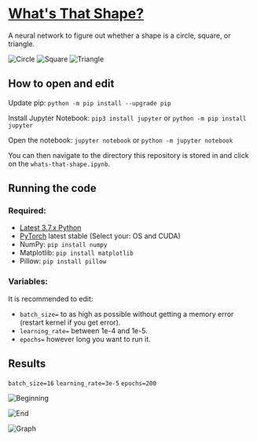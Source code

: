 # [What's That Shape?](https://github.com/shupik123/whats-that-shape/)
A neural network to figure out whether a shape is a circle, square, or triangle.

![Circle](https://github.com/shupik123/whats-that-shape/blob/master/shapes/train/circle/drawing(1).png)
![Square](https://github.com/shupik123/whats-that-shape/blob/master/shapes/train/square/drawing(1).png)
![Triangle](https://github.com/shupik123/whats-that-shape/blob/master/shapes/train/triangle/drawing(1).png)
## How to open and edit
Update pip: `python -m pip install --upgrade pip`

Install Jupyter Notebook: `pip3 install jupyter` or `python -m pip install jupyter`

Open the notebook: `jupyter notebook` or `python -m jupyter notebook`

You can then navigate to the directory this repository is stored in and click on the `whats-that-shape.ipynb`.
## Running the code
### Required:
- [Latest 3.7.x Python](https://www.python.org/downloads/)
- [PyTorch](https://pytorch.org/get-started/locally/) latest stable (Select your: OS and CUDA)
- NumPy: `pip install numpy`
- Matplotlib: `pip install matplotlib`
- Pillow: `pip install pillow`
### Variables:
It is recommended to edit:
- `batch_size=` to as high as possible without getting a memory error (restart kernel if you get error).
- `learning_rate=` between 1e-4 and 1e-5.
- `epochs=` however long you want to run it.
## Results
`batch_size=16`
`learning_rate=3e-5`
`epochs=200`

![Beginning](https://github.com/shupik123/whats-that-shape/blob/master/images/resultsBeginning.png)

![End](https://github.com/shupik123/whats-that-shape/blob/master/images/resultsEnd.png)

![Graph](https://github.com/shupik123/whats-that-shape/blob/master/images/resultsGraph.png)
